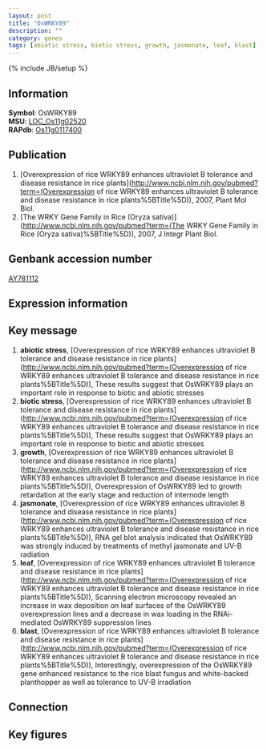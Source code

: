 ```yaml
---
layout: post
title: "OsWRKY89"
description: ""
category: genes
tags: [abiotic stress, biotic stress, growth, jasmonate, leaf, blast]
---
```

{% include JB/setup %}

## Information
__Symbol__: OsWRKY89  
__MSU__: [LOC_Os11g02520](http://rice.plantbiology.msu.edu/cgi-bin/ORF_infopage.cgi?orf=LOC_Os11g02520)  
__RAPdb__: [Os11g0117400](http://rapdb.dna.affrc.go.jp/viewer/gbrowse_details/irgsp1?name=Os11g0117400)  

## Publication
1. [Overexpression of rice WRKY89 enhances ultraviolet B tolerance and disease resistance in rice plants](http://www.ncbi.nlm.nih.gov/pubmed?term=(Overexpression of rice WRKY89 enhances ultraviolet B tolerance and disease resistance in rice plants%5BTitle%5D)), 2007, Plant Mol Biol.
2. [The WRKY Gene Family in Rice (Oryza sativa)](http://www.ncbi.nlm.nih.gov/pubmed?term=(The WRKY Gene Family in Rice (Oryza sativa)%5BTitle%5D)), 2007, J Integr Plant Biol.

## Genbank accession number
[AY781112](http://www.ncbi.nlm.nih.gov/nuccore/AY781112)

## Expression information

## Key message
1. __abiotic stress__, [Overexpression of rice WRKY89 enhances ultraviolet B tolerance and disease resistance in rice plants](http://www.ncbi.nlm.nih.gov/pubmed?term=(Overexpression of rice WRKY89 enhances ultraviolet B tolerance and disease resistance in rice plants%5BTitle%5D)),  These results suggest that OsWRKY89 plays an important role in response to biotic and abiotic stresses
2. __biotic stress__, [Overexpression of rice WRKY89 enhances ultraviolet B tolerance and disease resistance in rice plants](http://www.ncbi.nlm.nih.gov/pubmed?term=(Overexpression of rice WRKY89 enhances ultraviolet B tolerance and disease resistance in rice plants%5BTitle%5D)),  These results suggest that OsWRKY89 plays an important role in response to biotic and abiotic stresses
3. __growth__, [Overexpression of rice WRKY89 enhances ultraviolet B tolerance and disease resistance in rice plants](http://www.ncbi.nlm.nih.gov/pubmed?term=(Overexpression of rice WRKY89 enhances ultraviolet B tolerance and disease resistance in rice plants%5BTitle%5D)),  Overexpression of OsWRKY89 led to growth retardation at the early stage and reduction of internode length
4. __jasmonate__, [Overexpression of rice WRKY89 enhances ultraviolet B tolerance and disease resistance in rice plants](http://www.ncbi.nlm.nih.gov/pubmed?term=(Overexpression of rice WRKY89 enhances ultraviolet B tolerance and disease resistance in rice plants%5BTitle%5D)),  RNA gel blot analysis indicated that OsWRKY89 was strongly induced by treatments of methyl jasmonate and UV-B radiation
5. __leaf__, [Overexpression of rice WRKY89 enhances ultraviolet B tolerance and disease resistance in rice plants](http://www.ncbi.nlm.nih.gov/pubmed?term=(Overexpression of rice WRKY89 enhances ultraviolet B tolerance and disease resistance in rice plants%5BTitle%5D)),  Scanning electron microscopy revealed an increase in wax deposition on leaf surfaces of the OsWRKY89 overexpression lines and a decrease in wax loading in the RNAi-mediated OsWRKY89 suppression lines
6. __blast__, [Overexpression of rice WRKY89 enhances ultraviolet B tolerance and disease resistance in rice plants](http://www.ncbi.nlm.nih.gov/pubmed?term=(Overexpression of rice WRKY89 enhances ultraviolet B tolerance and disease resistance in rice plants%5BTitle%5D)),  Interestingly, overexpression of the OsWRKY89 gene enhanced resistance to the rice blast fungus and white-backed planthopper as well as tolerance to UV-B irradiation

## Connection

## Key figures


